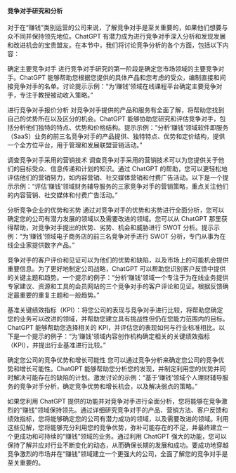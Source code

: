 #### 竞争对手研究和分析

对于在“赚钱”类别运营的公司来说，了解竞争对手是至关重要的，如果他们想要与众不同并保持领先地位。ChatGPT 有潜力成为进行竞争对手深入分析和发现发展和改进机会的宝贵盟友。在本节中，我们将讨论竞争分析的各个方面，包括以下内容：

确定主要竞争对手 进行竞争对手研究的第一阶段是确定您市场领域的主要竞争对手。ChatGPT 能够帮助您根据您提供的具体产品和您考虑的受众，编制直接和间接竞争对手的名单。讨论提示示例：“为‘赚钱’领域在线课程平台确定主要竞争对手，专注于教授被动收入策略。”

进行竞争对手报价分析 对竞争对手提供的产品和服务有全面了解，将帮助您找到自己的优势所在以及区分的机会。ChatGPT 能够协助您研究和评估竞争对手，包括分析他们独特的特点、优势和价格结构。提示示例：“分析‘赚钱’领域软件即服务（SaaS）业务的前三名竞争对手的产品提供、独特特点、优势和定价结构，提供一个全方位平台，用于管理和发展联盟营销活动。”

调查竞争对手采用的营销技术 调查竞争对手采用的营销技术可以为您提供关于他们的目标受众、信息传递和计划的知识。通过 ChatGPT 的帮助，您可以更轻松地评估他们的营销努力，如内容营销、社交媒体营销和付费广告活动。以下是一个提示示例：“评估‘赚钱’领域财务辅导服务的三家竞争对手的营销策略，重点关注他们的内容营销、社交媒体和付费广告活动。”

分析竞争企业的优势和劣势 通过对竞争对手的优势和劣势进行全面分析，您可以确定您的公司有潜力发展的领域以及需要改进的领域。您可以从 ChatGPT 那里获得帮助，对竞争对手提出的优势、劣势、机会和威胁进行 SWOT 分析。提示示例：“为‘赚钱’领域电子商务店的前三名竞争对手进行 SWOT 分析，专门从事为在线企业家提供数字产品。”

竞争对手的客户评价和见证可以为他们的优势和缺陷，以及市场上的可能机会提供重要信息。为了更好地制定公司战略，ChatGPT 可以帮助您识别客户反馈中提供的关键主题和趋势。一个提示的例子：“分析‘赚钱’领域一个专注于为在线业务提供专家建议、资源和工具的会员网站的三个竞争对手的客户评论和见证。根据反馈确定最重要的重复主题和一般趋势。”

基准关键绩效指标（KPI）：将您公司的表现与竞争对手进行比较，将帮助您确定您的业务可以改进的领域，并帮助您建立具有挑战性但仍在您能力范围内的目标。ChatGPT 能够帮助您选择相关的 KPI，并评估您的表现如何与行业标准相比。以下是一个提示的例子：“为‘赚钱’领域内容创作机构确定相关的关键绩效指标（KPI），并提出行业基准进行比较。”

确定您公司的竞争优势和增长可能性 您可以通过竞争分析来确定您公司的竞争优势和增长可能性。ChatGPT 能够帮助您分析您的发现，并制定利用您的优势并同时解决可能存在的缺陷的计划。激发讨论的示例：“基于‘赚钱’领域个人理财辅导服务的竞争对手分析，确定竞争优势和增长机会，以及解决弱点的策略。”

如果您利用 ChatGPT 提供的功能并对竞争对手进行全面分析，您将能够在竞争激烈的“赚钱”领域保持领先。通过详细研究竞争对手的产品、营销方法、客户反馈和绩效指标，您将能够确定您的公司有潜力成功的领域，以及需要改进的领域。利用这些见解，您将能够充分利用您的竞争优势，弥补可能存在的不足，并最终建立一个更成功和可持续的“赚钱”领域的业务。通过利用 ChatGPT 强大的功能，您可以保持了解并应对行业不断变化的动态，从而确保长期的发展和成功。要成功地穿越竞争激烈的市场并在“赚钱”领域建立一个更强大的公司，全面了解您的竞争对手是至关重要的。
